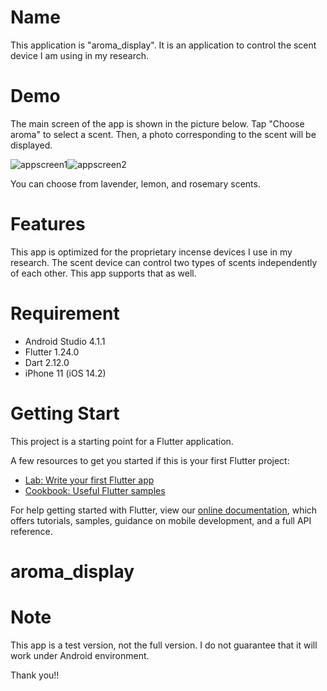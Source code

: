# Name

This application is "aroma_display".
It is an application to control the scent device I am using in my research.

# Demo

The main screen of the app is shown in the picture below.
Tap "Choose aroma" to select a scent.
Then, a photo corresponding to the scent will be displayed.

![appscreen1](https://user-images.githubusercontent.com/63706799/103330325-540a8680-4aa4-11eb-96d5-26b545f07e74.png)![appscreen2](https://user-images.githubusercontent.com/63706799/103330541-486b8f80-4aa5-11eb-932c-a73cfa99bfe5.png)

You can choose from lavender, lemon, and rosemary scents.

# Features

This app is optimized for the proprietary incense devices I use in my research.
The scent device can control two types of scents independently of each other.
This app supports that as well.

# Requirement

* Android Studio 4.1.1
* Flutter 1.24.0
* Dart 2.12.0
* iPhone 11 (iOS 14.2)

# Getting Start

This project is a starting point for a Flutter application.

A few resources to get you started if this is your first Flutter project:

- [Lab: Write your first Flutter app](https://flutter.dev/docs/get-started/codelab)
- [Cookbook: Useful Flutter samples](https://flutter.dev/docs/cookbook)

For help getting started with Flutter, view our
[online documentation](https://flutter.dev/docs), which offers tutorials,
samples, guidance on mobile development, and a full API reference.
# aroma_display

# Note

This app is a test version, not the full version.
I do not guarantee that it will work under Android environment.

Thank you!!
